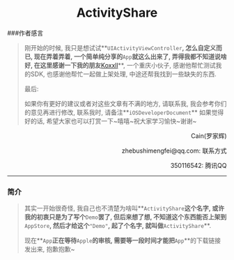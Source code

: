# <center>ActivityShare</center>

###作者感言
> 刚开始的时候, 我只是想试试**`UIActivityViewController`**, 怎么自定义而已, 现在弄着弄着, 一个简单纯分享的**`App`**就这么出来了, 弄得我都不知道说啥好, 在这里感谢一下我的朋友**[Koxxll](https://github.com/Koxxll)**, 一个重庆小伙子, 感谢他帮忙测试我的SDK, 也感谢他帮忙一起做上架处理, 中途还帮我找到一些缺失的东西.
>
> 最后:
>
> 如果你有更好的建议或者对这些文章有不满的地方, 请联系我, 我会参考你们的意见再进行修改, 联系我时, 请备注**`iOSDeveloperDocument`** 如果觉得好的话, 希望大家也可以打赏一下~嘻嘻~祝大家学习愉快~谢谢~

<p align="right">Cain(罗家辉)</p>

<p align="right">zhebushimengfei@qq.com: 联系方式</p>

<p align="right">350116542: 腾讯QQ</p>

---

### 简介

> 其实一开始很奇怪, 我自己也不清楚为啥叫**`ActivityShare`**这个名字, 或许我的初衷只是为了写个**`Demo`**罢了, 但后来想了想, 不知道这个东西能否上架到**`AppStore`**, 然后才给这个**`"Demo"`**, 起了个名字, 就叫做**`ActivityShare`**.
>
>  现在**`App`**正在等待**`Apple`**的审核, 需要等一段时间才能把**`App`**的下载链接发出来, 抱歉抱歉~